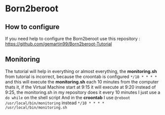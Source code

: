 # Born2beroot

## How to configure
If you need help to configure the Born2beroot use this repository : https://github.com/gemartin99/Born2beroot-Tutorial

## Monitoring
The tutorial will help in everything or almost everything, the **monitoring.sh** from tutorial is incorrect,
because the croontab is configured ``*/10 * * * *`` and this will execute the **monitoring.sh** each 10 minutes from the computer
thats it, if the Virtual Machine start at 9:15 it will execute at 9:20 instead of 9:25, the monitoring.sh in my repository does it every 10 minutes
I just use a ``do while`` on the shell script
And in the **croontab** I use ``@reboot /usr/local/bin/monitoring`` instead ``*/10 * * * * /usr/local/bin/monitoring.sh``
